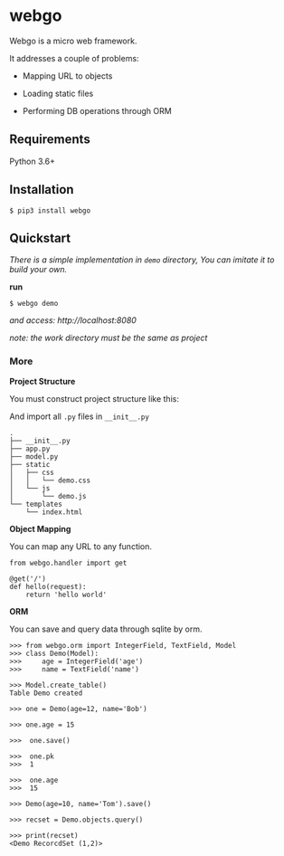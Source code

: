 # webgo

Webgo is a micro web framework.

It addresses a couple of problems:

- Mapping URL to objects

- Loading static files

- Performing DB operations through ORM 

## Requirements

Python 3.6+

## Installation

~~~
$ pip3 install webgo
~~~

## Quickstart

*There is a simple implementation in `demo` directory, You can imitate it to build your own.*

**run**

~~~
$ webgo demo
~~~

*and access: http://localhost:8080*

*note: the work directory must be the same as project*

### More

**Project Structure**

You must construct project structure like this:

And import all `.py` files in `__init__.py`

~~~
.
├── __init__.py
├── app.py
├── model.py
├── static
│   ├── css
│   │   └── demo.css
│   └── js
│       └── demo.js
└── templates
    └── index.html
~~~

**Object Mapping**

You can map any URL to any function.

~~~
from webgo.handler import get

@get('/')
def hello(request):
    return 'hello world'
~~~

**ORM**

You can save and query data through sqlite by orm.

~~~
>>> from webgo.orm import IntegerField, TextField, Model
>>> class Demo(Model): 
>>>     age = IntegerField('age') 
>>>     name = TextField('name') 

>>> Model.create_table()                                                
Table Demo created

>>> one = Demo(age=12, name='Bob')                                          

>>> one.age = 15                                                           

>>>  one.save()                                                             

>>>  one.pk                                                                 
>>>  1

>>>  one.age                                                               
>>>  15

>>> Demo(age=10, name='Tom').save()

>>> recset = Demo.objects.query()

>>> print(recset)
<Demo RecorcdSet (1,2)>
~~~

